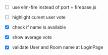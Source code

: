 - [ ] use elm-fire instead of port + firebase.js
- [ ] highlight curent user vote

- [x] check if name is available
- [x] show average vote
- [x] validate User and Room name at LoginPage